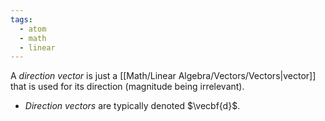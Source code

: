 ```yaml
---
tags:
  - atom
  - math
  - linear
---
```

A *direction vector* is just a [[Math/Linear Algebra/Vectors/Vectors|vector]] that is used for its direction (magnitude being irrelevant).
- *Direction vectors* are typically denoted $\vecbf{d}$.